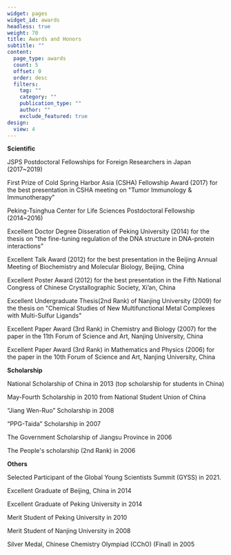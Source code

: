 ```yaml
---
widget: pages
widget_id: awards
headless: true
weight: 70
title: Awards and Honors
subtitle: ""
content:
  page_type: awards
  count: 5
  offset: 0
  order: desc
  filters:
    tag: ""
    category: ""
    publication_type: ""
    author: ""
    exclude_featured: true
design:
  view: 4
---
```

**Scientific**

JSPS Postdoctoral Fellowships for Foreign Researchers in Japan (2017~2019)

First Prize of Cold Spring Harbor Asia (CSHA) Fellowship Award (2017) for the best presentation in CSHA meeting on "Tumor Immunology & Immunotherapy"

Peking-Tsinghua Center for Life Sciences Postdoctoral Fellowship (2014~2016)

Excellent Doctor Degree Disseration of Peking University (2014) for the thesis on "the fine-tuning regulation of the DNA structure in DNA-protein interactions"

Excellent Talk Award (2012) for the best presentation in the Beijing Annual Meeting of Biochemistry and Molecular Biology, Beijing, China

Excellent Poster Award (2012) for the best presentation in the Fifth National Congress of Chinese Crystallographic Society, Xi’an, China

Excellent Undergraduate Thesis(2nd Rank) of Nanjing University (2009) for the thesis on "Chemical Studies of New Multifunctional Metal Complexes with Multi-Sulfur Ligands"

Excellent Paper Award (3rd Rank) in Chemistry and Biology (2007) for the paper in the 11th Forum of Science and Art, Nanjing University, China

Excellent Paper Award (3rd Rank) in Mathematics and Physics (2006) for the paper in the 10th Forum of Science and Art, Nanjing University, China


**Scholarship**

National Scholarship of China in 2013 (top scholarship for students in China)

May-Fourth Scholarship in 2010 from National Student Union of China

“Jiang Wen-Ruo” Scholarship in 2008

“PPG-Taida” Scholarship in 2007

The Government Scholarship of Jiangsu Province in 2006

The People's scholarship (2nd Rank) in 2006


**Others**

Selected Participant of the Global Young Scientists Summit (GYSS) in 2021.

Excellent Graduate of Beijing, China in 2014
   
Excellent Graduate of Peking University in 2014

Merit Student of Peking University in 2010

Merit Student of Nanjing University in 2008

Silver Medal, Chinese Chemistry Olympiad (CChO) (Final) in 2005
